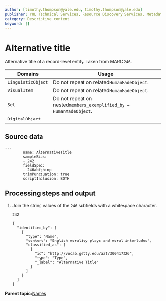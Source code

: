 ```yaml
---
author: [timothy.thompson@yale.edu, timothy.thompson@yale.edu]
publisher: YUL Technical Services, Resource Discovery Services, Metadata Services Unit
category: Descriptive content
keyword: []
---
```


# Alternative title

Alternative title of a record-level entity. Taken from MARC `246`.

|Domains|Usage|
|-------|-----|
|`LinguisticObject`|Do not repeat on related`HumanMadeObject`.|
|`VisualItem`|Do not repeat on related`HumanMadeObject`.|
|`Set`|Do not repeat on nested`members_exemplified_by → HumanMadeObject`.|
|`DigitalObject`| |

## Source data

```
---
        name: AlternativeTitle
        sampleBibs:
        - 242
        fieldSpec:
        - 246abfghinp
        trimPunctuation: true
        scriptInclusion: BOTH
```

## Processing steps and output

1.  Join the string values of the `246` subfields with a whitespace character.

    `242`

    ```
    {
      "identified_by": [
        {
          "type": "Name",
          "content": "English morality plays and moral interludes",
          "classified_as": [
            {
              "id": "http://vocab.getty.edu/aat/300417226",
              "type": "Type",
              "_label": "Alternative Title"
            }
          ]
        }
      ]
    }
    ```


**Parent topic:**[Names](../../tasks/names-and-labels/names.md)

